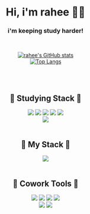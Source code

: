 <div align="center">
  <h1>Hi, i'm rahee 👋🏻</h1>
  <h3>i'm keeping study harder!</h3>
  <br>

  [![rahee's GitHub stats](https://github-readme-stats.vercel.app/api?username=r6hex-1g)](https://github.com/anuraghazra/github-readme-stats)<br>
  [![Top Langs](https://github-readme-stats.vercel.app/api/top-langs/?username=r6hex-1g&layout=donut)](https://github.com/r6hex-1g/github-readme-stats)
</div>
<br/>
<br/>

<div align="center">
  <h2>🍑 Studying Stack 🍑</h2>
  <img src="https://img.shields.io/badge/HTML-E34F26?style=flat-square&logo=HTML5&logoColor=white"/>
  <img src="https://img.shields.io/badge/CSS-1572B6?style=flat-square&logo=CSS3&logoColor=white"/>
  <img src="https://img.shields.io/badge/Javascript-F7DF1E?style=flat-square&logo=Javascript&logoColor=black"/>
  <img src="https://img.shields.io/badge/python-3776AB?style=flat-square&logo=Python&logoColor=white"/>
  <img src="https://img.shields.io/badge/Flutter-02569B?style=flat-square&logo=Flutter&logoColor=white"/>
  <br/>
  <img src="https://img.shields.io/badge/Adobe Illustrator-FF9A00?style=flat-square&logo=adobeillustrator&logoColor=white"/>
</div>
<br>

<div align="center">
  <h2>🥨 My Stack 🥨</h2>
  <img src="https://img.shields.io/badge/Swift-F05138?style=flat-square&logo=Swift&logoColor=white"/>
</div>
<br>

<div align="center">
  <h2>🍒 Cowork Tools 🍒</h2>
  <img src="https://img.shields.io/badge/Github-181717?style=flat-square&logo=Github&logoColor=white"/>
  <img src="https://img.shields.io/badge/Discord-5865F2?style=flat-square&logo=Discord&logoColor=white"/>
  <img src="https://img.shields.io/badge/Slack-4A154B?style=flat-square&logo=Slack&logoColor=white"/>
  <img src="https://img.shields.io/badge/Notion-000000?style=flat-square&logo=Notion&logoColor=white"/>
  <br/>
  <img src="https://img.shields.io/badge/Figma-F24E1E?style=flat-square&logo=Figma&logoColor=white"/>
  <img src="https://img.shields.io/badge/Adobe Photoshop-31A8FF?style=flat-square&logo=adobephotoshop&logoColor=white"/>
</div>
<br>

